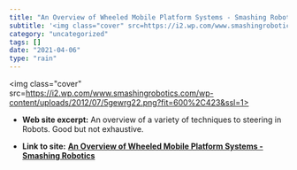 ```yaml
---
title: "An Overview of Wheeled Mobile Platform Systems - Smashing Robotics"
subtitle: '<img class="cover" src=https://i2.wp.com/www.smashingrobotics.com/wp-content/uploads/2012/07/5gewrg2...'
category: "uncategorized"
tags: []
date: "2021-04-06"
type: "rain"
---
```

<img class="cover" src=https://i2.wp.com/www.smashingrobotics.com/wp-content/uploads/2012/07/5gewrg22.png?fit=600%2C423&ssl=1>



* **Web site excerpt:** An overview of a variety of techniques to steering in Robots. Good but not exhaustive.

* **Link to site:** **[An Overview of Wheeled Mobile Platform Systems - Smashing Robotics](https://www.smashingrobotics.com/an-overview-of-wheeled-mobile-platform-systems)**